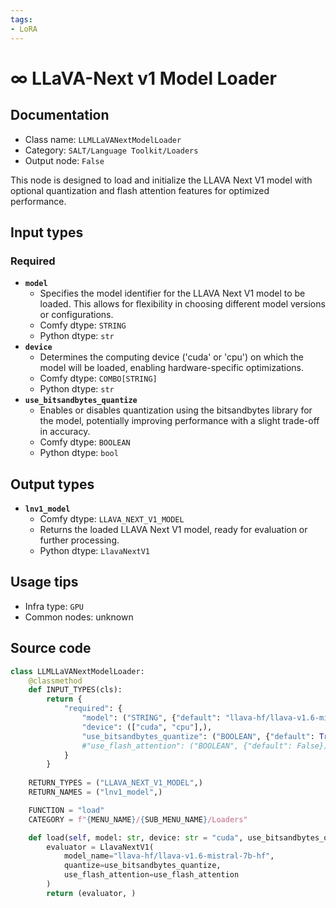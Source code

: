 ```yaml
---
tags:
- LoRA
---
```


# ∞ LLaVA-Next v1 Model Loader
## Documentation
- Class name: `LLMLLaVANextModelLoader`
- Category: `SALT/Language Toolkit/Loaders`
- Output node: `False`

This node is designed to load and initialize the LLAVA Next V1 model with optional quantization and flash attention features for optimized performance.
## Input types
### Required
- **`model`**
    - Specifies the model identifier for the LLAVA Next V1 model to be loaded. This allows for flexibility in choosing different model versions or configurations.
    - Comfy dtype: `STRING`
    - Python dtype: `str`
- **`device`**
    - Determines the computing device ('cuda' or 'cpu') on which the model will be loaded, enabling hardware-specific optimizations.
    - Comfy dtype: `COMBO[STRING]`
    - Python dtype: `str`
- **`use_bitsandbytes_quantize`**
    - Enables or disables quantization using the bitsandbytes library for the model, potentially improving performance with a slight trade-off in accuracy.
    - Comfy dtype: `BOOLEAN`
    - Python dtype: `bool`
## Output types
- **`lnv1_model`**
    - Comfy dtype: `LLAVA_NEXT_V1_MODEL`
    - Returns the loaded LLAVA Next V1 model, ready for evaluation or further processing.
    - Python dtype: `LlavaNextV1`
## Usage tips
- Infra type: `GPU`
- Common nodes: unknown


## Source code
```python
class LLMLLaVANextModelLoader:
    @classmethod
    def INPUT_TYPES(cls):
        return {
            "required": {
                "model": ("STRING", {"default": "llava-hf/llava-v1.6-mistral-7b-hf"}),
                "device": (["cuda", "cpu"],),
                "use_bitsandbytes_quantize": ("BOOLEAN", {"default": True}),
                #"use_flash_attention": ("BOOLEAN", {"default": False}),
            }
        }
    
    RETURN_TYPES = ("LLAVA_NEXT_V1_MODEL",)
    RETURN_NAMES = ("lnv1_model",)

    FUNCTION = "load"
    CATEGORY = f"{MENU_NAME}/{SUB_MENU_NAME}/Loaders"

    def load(self, model: str, device: str = "cuda", use_bitsandbytes_quantize: bool = True, use_flash_attention: bool = False):
        evaluator = LlavaNextV1(
            model_name="llava-hf/llava-v1.6-mistral-7b-hf", 
            quantize=use_bitsandbytes_quantize, 
            use_flash_attention=use_flash_attention
        )
        return (evaluator, )

```
